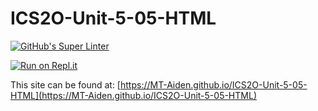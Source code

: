 # ICS2O-Unit-5-05-HTML

[![GitHub's Super Linter](https://github.com/MT-Aiden/ICS2O-Unit-5-05-HTML/workflows/GitHub's%20Super%20Linter/badge.svg)](https://github.com/MT-Aiden/ICS2O-Unit-5-05-HTML/actions)

[![Run on Repl.it](https://repl.it/badge/github/MT-Aiden/ICS2O-Unit-5-05-HTML)](https://repl.it/github/MT-Aiden/ICS2O-Unit-5-05-HTML)

This site can be found at: [https://MT-Aiden.github.io/ICS2O-Unit-5-05-HTML](https://MT-Aiden.github.io/ICS2O-Unit-5-05-HTML)
